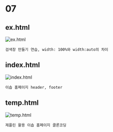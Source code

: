 # 07
## ex.html
![ex.html](https://user-images.githubusercontent.com/95092921/176811572-26fcb815-dd2d-4f01-92c0-66654ba5d634.png)
```
검색창 만들기 연습, width: 100%와 width:auto의 차이
```
## index.html
![index.html](https://user-images.githubusercontent.com/95092921/176811566-8642b09f-80b3-4815-93a6-d2b68e344989.png)
```
이솝 홈페이지 header, footer
```
## temp.html
![temp.html](https://user-images.githubusercontent.com/95092921/176811570-704a1a9e-8060-4039-83c6-d0de8028049d.png)
```
제플린 활용 이솝 홈페이지 클론코딩
```